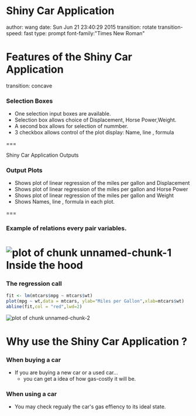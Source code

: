 Shiny Car Application
===
author: wang
date: Sun Jun 21 23:40:29 2015
transition: rotate
transition-speed: fast
type: prompt
font-family:"Times New Roman"                

Features of the Shiny Car Application
===
transition: concave
    
                
### Selection Boxes     
- One selection input boxes are available.            
- Selection box allows choice of Displacement,
    Horse Power,Weight.
- A second box allows for selection of nummber. 
- 3 checkbox allows control of the plot display:
    Name, line , formula


===

Shiny Car Application Outputs
### Output Plots            
- Shows plot of linear regression of the miles per gallon and Displacement
- Shows plot of linear regression of the miles per gallon and Horse Power
- Shows plot of linear regression of the miles per gallon and Weight
- Shows Names, line , formula in each plot.  
      


      
===
### Example of relations every pair variables.   
![plot of chunk unnamed-chunk-1](Presentation_for_Shiny-figure/unnamed-chunk-1-1.png) 
Inside the hood
===   
### The regression call 

```r
fit <- lm(mtcars$mpg ~ mtcars$wt)
plot(mpg ~ wt,data = mtcars, ylab="Miles per Gallon",xlab=mtcars$wt)
abline(fit,col = "red",lwd=2)
```

![plot of chunk unnamed-chunk-2](Presentation_for_Shiny-figure/unnamed-chunk-2-1.png) 

Why use the Shiny Car Application ?
===============================================
### When buying a car

- If you are buying a new car or a used car...
  - you can get a idea of how gas-costly it will be.
  
### When using a car
- You may check regualy the car's gas effiency to its ideal state.








